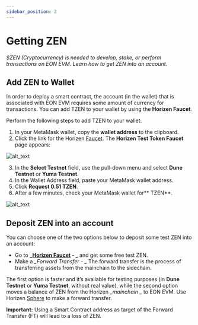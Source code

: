```yaml
---
sidebar_position: 2
---
```


# Getting ZEN

_$ZEN (Cryptocurrency) is needed to develop, stake, or perform transactions on EON EVM. Learn how to get ZEN into an account._


## Add ZEN to Wallet

In order to deploy a smart contract, the account (in the wallet) that is associated with EON EVM requires some amount of currency for transactions. You can add TZEN to your wallet by using the **Horizen Faucet**.

Perform the following steps to add TZEN to your wallet:



1. In your MetaMask wallet, copy the **wallet address** to the clipboard.
2. Click the link for the Horizen [Faucet](https://faucet.horizen.io). The **Horizen Test Token Faucet** page appears:



![alt_text](/img/docs/getting-zen/horizen-faucet.png)



3. In the **Select Testnet** field, use the pull-down menu and select **Dune Testnet** or **Yuma Testnet**.
4. In the Wallet Address field, paste your MetaMask wallet address.
5. Click **Request 0.51 TZEN**.
6. After a few minutes, check your MetaMask wallet for** TZEN**.



![alt_text](/img/docs/getting-zen/metamask-zen.png)



## Deposit ZEN into an account

You can choose one of the two options below to deposit some test ZEN into an account:



* Go to **_[Horizen Faucet](https://faucet.horizen.io/) - _** and get some free test ZEN.
* Make a *_Forward Transfer - _* The forward transfer is the process of transferring assets from the mainchain to the sidechain.

The first option is faster and it’s available for testing purposes (in **Dune Testnet** or **Yuma Testnet**, without real value), while the second option moves a balance of ZEN from the Horizen *_mainchain _* to EON EVM.  Use Horizen [Sphere](https://github.com/HorizenOfficial/Sphere_by_Horizen/) to make a forward transfer.

**Important:** Using a Smart Contract address as target of the Forward Transfer (FT) will lead to a loss of ZEN.
